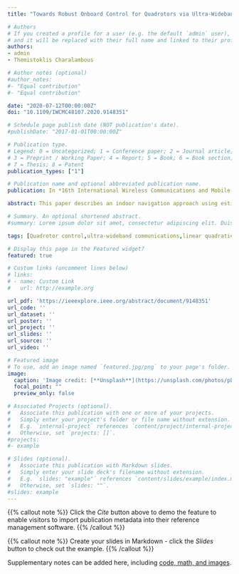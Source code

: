 ```yaml
---
title: "Towards Robust Onboard Control for Quadrotors via Ultra-Wideband-based Localization"

# Authors
# If you created a profile for a user (e.g. the default `admin` user), write the username (folder name) here 
# and it will be replaced with their full name and linked to their profile.
authors:
- admin
- Themistoklis Charalambous

# Author notes (optional)
#author_notes:
#- "Equal contribution"
#- "Equal contribution"

date: "2020-07-12T00:00:00Z"
doi: "10.1109/IWCMC48107.2020.9148351"

# Schedule page publish date (NOT publication's date).
#publishDate: "2017-01-01T00:00:00Z"

# Publication type.
# Legend: 0 = Uncategorized; 1 = Conference paper; 2 = Journal article;
# 3 = Preprint / Working Paper; 4 = Report; 5 = Book; 6 = Book section;
# 7 = Thesis; 8 = Patent
publication_types: ["1"]

# Publication name and optional abbreviated publication name.
publication: In *16th International Wireless Communications and Mobile Computing (IWCMC)*

abstract: This paper describes an indoor navigation approach using estimation and control for horizontal translational motion and heading angle for quadrotor Unmanned Aerial Vehicles (UAVs) via Ultra-Wideband (UWB)-based localization. In particular, to cope with noisy measurements, emanating from model uncertainties, and Non-Line-Of-Sight (NLOS) conditions, a Linear Quadratic Regulator (LQR) is deployed along with a Maximum Correntropy Criterion Kalman Filter (MCC-KF). This approach has proven improved robustness compared to the traditional Kalman Filter (KF) against non-Gaussian noise. A testbed with a quadrotor was developed for evaluating the performance of our proposed approach. We demonstrate, via the experimental setup, that the MCC-KF outperforms the use of KF in the presence of shots of mixed noise and communication delays, enabling onboard robust estimation and control via UWB-based localization.

# Summary. An optional shortened abstract.
#summary: Lorem ipsum dolor sit amet, consectetur adipiscing elit. Duis posuere tellus ac convallis placerat. Proin tincidunt magna sed ex sollicitudin condimentum.

tags: [Quadrotor control,ultra-wideband communications,linear quadratic regulator,maximum correntropy criterion Kalman filter]

# Display this page in the Featured widget?
featured: true

# Custom links (uncomment lines below)
# links:
# - name: Custom Link
#   url: http://example.org

url_pdf: 'https://ieeexplore.ieee.org/abstract/document/9148351'
url_code: ''
url_dataset: ''
url_poster: ''
url_project: ''
url_slides: ''
url_source: ''
url_video: ''

# Featured image
# To use, add an image named `featured.jpg/png` to your page's folder. 
image:
  caption: 'Image credit: [**Unsplash**](https://unsplash.com/photos/pLCdAaMFLTE)'
  focal_point: ""
  preview_only: false

# Associated Projects (optional).
#   Associate this publication with one or more of your projects.
#   Simply enter your project's folder or file name without extension.
#   E.g. `internal-project` references `content/project/internal-project/index.md`.
#   Otherwise, set `projects: []`.
#projects:
#- example

# Slides (optional).
#   Associate this publication with Markdown slides.
#   Simply enter your slide deck's filename without extension.
#   E.g. `slides: "example"` references `content/slides/example/index.md`.
#   Otherwise, set `slides: ""`.
#slides: example
---
```


{{% callout note %}}
Click the *Cite* button above to demo the feature to enable visitors to import publication metadata into their reference management software.
{{% /callout %}}

{{% callout note %}}
Create your slides in Markdown - click the *Slides* button to check out the example.
{{% /callout %}}

Supplementary notes can be added here, including [code, math, and images](https://wowchemy.com/docs/writing-markdown-latex/).
